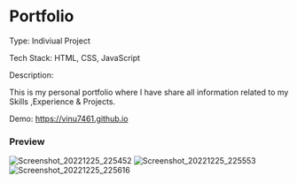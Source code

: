 # Portfolio 

Type: Indiviual Project 

Tech Stack: HTML, CSS, JavaScript  

Description: 

This is my personal portfolio where I have share all information related to my Skills ,Experience & Projects.

Demo: https://vinu7461.github.io
  
### Preview 
![Screenshot_20221225_225452](https://user-images.githubusercontent.com/106326042/209477072-f7b4b3ef-3608-4b41-9661-d4b0e2c3b707.png)
![Screenshot_20221225_225553](https://user-images.githubusercontent.com/106326042/209477075-b1fd6901-4e10-491e-9714-82011787365d.png)
![Screenshot_20221225_225616](https://user-images.githubusercontent.com/106326042/209477076-dfec5a65-70fd-4abd-ab4f-d3a61a90c921.png)
